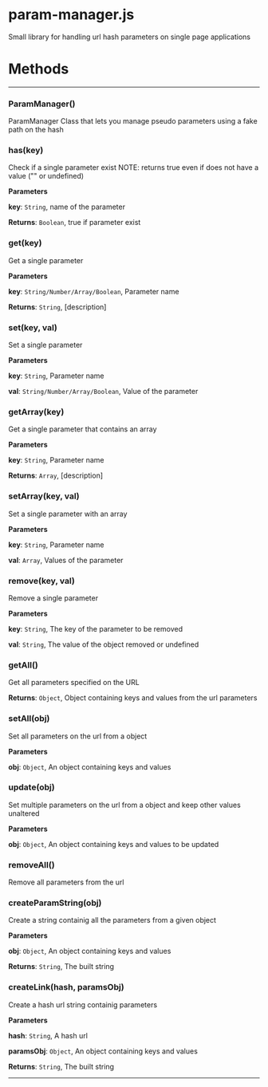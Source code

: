 # param-manager.js
Small library for handling url hash parameters on single page applications


# Methods





* * *

### ParamManager() 

ParamManager Class that lets you manage pseudo parameters using a fake path on the hash



### has(key) 

Check if a single parameter exist
NOTE: returns true even if does not have a value ("" or undefined)

**Parameters**

**key**: `String`, name of the parameter

**Returns**: `Boolean`, true if parameter exist


### get(key) 

Get a single parameter

**Parameters**

**key**: `String/Number/Array/Boolean`, Parameter name

**Returns**: `String`, [description]


### set(key, val) 

Set a single parameter

**Parameters**

**key**: `String`, Parameter name

**val**: `String/Number/Array/Boolean`, Value of the parameter



### getArray(key) 

Get a single parameter that contains an array

**Parameters**

**key**: `String`, Parameter name

**Returns**: `Array`, [description]


### setArray(key, val) 

Set a single parameter with an array

**Parameters**

**key**: `String`, Parameter name

**val**: `Array`, Values of the parameter



### remove(key, val) 

Remove a single parameter

**Parameters**

**key**: `String`, The key of the parameter to be removed

**val**: `String`, The value of the object removed or undefined



### getAll() 

Get all parameters specified on the URL

**Returns**: `Object`, Object containing keys and values from the url parameters


### setAll(obj) 

Set all parameters on the url from a object

**Parameters**

**obj**: `Object`, An object containing keys and values



### update(obj) 

Set multiple parameters on the url from a object and keep other values unaltered

**Parameters**

**obj**: `Object`, An object containing keys and values to be updated



### removeAll() 

Remove all parameters from the url



### createParamString(obj) 

Create a string containig all the parameters from a given object

**Parameters**

**obj**: `Object`, An object containing keys and values

**Returns**: `String`, The built string


### createLink(hash, paramsObj) 

Create a hash url string containig parameters

**Parameters**

**hash**: `String`, A hash url

**paramsObj**: `Object`, An object containing keys and values

**Returns**: `String`, The built string



* * *










